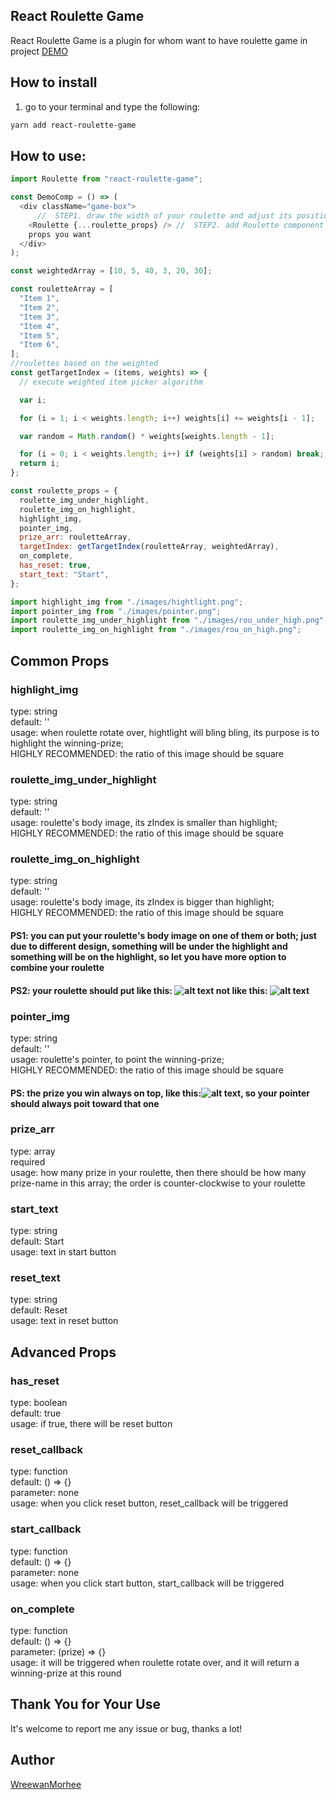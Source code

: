 ## React Roulette Game

React Roulette Game is a plugin for whom want to have roulette game in project
[DEMO](https://event.hearst.com.tw/uiuxstoredemo/roulettegame/)

## How to install

1. go to your terminal and type the following:

```bash
yarn add react-roulette-game
```

## How to use:

```js
import Roulette from "react-roulette-game";

const DemoComp = () => (
  <div className="game-box">
      //  STEP1. draw the width of your roulette and adjust its position
    <Roulette {...roulette_props} /> //  STEP2. add Roulette component and give the
    props you want
  </div>
);

const weightedArray = [10, 5, 40, 3, 20, 30];

const rouletteArray = [
  "Item 1",
  "Item 2",
  "Item 3",
  "Item 4",
  "Item 5",
  "Item 6",
];
//roulettes based on the weighted
const getTargetIndex = (items, weights) => {
  // execute weighted item picker algorithm

  var i;

  for (i = 1; i < weights.length; i++) weights[i] += weights[i - 1];

  var random = Math.random() * weights[weights.length - 1];

  for (i = 0; i < weights.length; i++) if (weights[i] > random) break;
  return i;
};

const roulette_props = {
  roulette_img_under_highlight,
  roulette_img_on_highlight,
  highlight_img,
  pointer_img,
  prize_arr: rouletteArray,
  targetIndex: getTargetIndex(rouletteArray, weightedArray),
  on_complete,
  has_reset: true,
  start_text: "Start",
};

import highlight_img from "./images/hightlight.png";
import pointer_img from "./images/pointer.png";
import roulette_img_under_highlight from "./images/rou_under_high.png";
import roulette_img_on_highlight from "./images/rou_on_high.png";
```

## Common Props

### highlight_img

type: string  
default: ''  
usage: when roulette rotate over, hightlight will bling bling, its purpose is to highlight the winning-prize;  
HIGHLY RECOMMENDED: the ratio of this image should be square

### roulette_img_under_highlight

type: string  
default: ''  
usage: roulette's body image, its zIndex is smaller than highlight;  
HIGHLY RECOMMENDED: the ratio of this image should be square

### roulette_img_on_highlight

type: string  
default: ''  
usage: roulette's body image, its zIndex is bigger than highlight;  
HIGHLY RECOMMENDED: the ratio of this image should be square

#### PS1: you can put your roulette's body image on one of them or both; just due to different design, something will be under the highlight and something will be on the highlight, so let you have more option to combine your roulette

#### PS2: your roulette should put like this: ![alt text](https://event.hearst.com.tw/uiuxstoredemo/roulettegame/images/correct_rou.jpg) not like this: ![alt text](https://event.hearst.com.tw/uiuxstoredemo/roulettegame/images/wrong_rou.jpg)

### pointer_img

type: string  
default: ''  
usage: roulette's pointer, to point the winning-prize;  
HIGHLY RECOMMENDED: the ratio of this image should be square

#### PS: the prize you win always on top, like this:![alt text](https://event.hearst.com.tw/uiuxstoredemo/roulettegame/images/winning.jpg), so your pointer should always poit toward that one

### prize_arr

type: array  
required  
usage: how many prize in your roulette, then there should be how many prize-name in this array; the order is counter-clockwise to your roulette

### start_text

type: string  
default: Start  
usage: text in start button

### reset_text

type: string  
default: Reset  
usage: text in reset button

## Advanced Props

### has_reset

type: boolean  
default: true  
usage: if true, there will be reset button

### reset_callback

type: function  
default: () => {}  
parameter: none  
usage: when you click reset button, reset_callback will be triggered

### start_callback

type: function  
default: () => {}  
parameter: none  
usage: when you click start button, start_callback will be triggered

### on_complete

type: function  
default: () => {}  
parameter: (prize) => {}  
usage: it will be triggered when roulette rotate over, and it will return a winning-prize at this round

## Thank You for Your Use

It's welcome to report me any issue or bug, thanks a lot!

## Author

[WreewanMorhee](https://github.com/WreewanMorhee)
